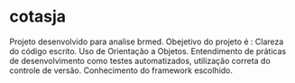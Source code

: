# cotasja
Projeto desenvolvido para analise brmed. Obejetivo do projeto é : Clareza do código escrito.  Uso de Orientação a Objetos.  Entendimento de práticas de desenvolvimento como testes automatizados, utilização correta do controle de versão.  Conhecimento do framework escolhido.
